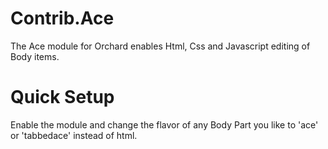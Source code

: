 Contrib.Ace
===========

The Ace module for Orchard enables Html, Css and Javascript editing of Body items.

Quick Setup
===========

Enable the module and change the flavor of any Body Part you like to 'ace' or 'tabbedace' instead of html.

